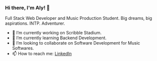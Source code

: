 ### Hi there, I'm Aly! 👋

Full Stack Web Developer and Music Production Student. Big dreams, big aspirations. INTP. Adventurer.


- 🔭 I’m currently working on Scribble Stadium.
- 🌱 I’m currently learning Backend Development.
- 👯 I’m looking to collaborate on Software Development for Music Softwares.
- 📫 How to reach me: [LinkedIn](https://www.linkedin.com/in/allisoncastaneda/)
